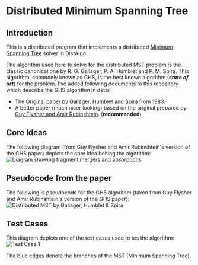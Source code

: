 Distributed Minimum Spanning Tree
=================================

Introduction
------------
This is a distributed program that implements a distributed [Minimum Spanning Tree](https://en.wikipedia.org/wiki/Minimum_spanning_tree) solver in DistAlgo.

The algorithm used here to solve for the distributed MST problem is the classic canonical one by R. G. Gallager, P. A. Humblet and P. M. Spira. This algorithm, commonly known as GHS, is the best known algorithm (***state of art***) for the problem. I've added following documents to this repository which describe the GHS algorithm in detail:
* The [Original paper by Gallager, Humblet and Spira](https://raw.github.com/arjungmenon/DistAlgo/master/Minimum-Spanning-Tree/ghs.pdf) from 1983.
* A better paper (much nicer looking) based on the original prepared by [Guy Flysher and Amir Rubinshtein](https://raw.github.com/arjungmenon/DistAlgo/master/Minimum-Spanning-Tree/MST.pdf). (**recommended**)

Core Ideas
----------
The following diagram (from Guy Flysher and Amir Rubinshtein's version of the GHS paper) depicts the core idea behing the algorithm:
![Diagram showing fragment mergers and absorptions](https://raw.github.com/arjungmenon/DistAlgo/master/Minimum-Spanning-Tree/img/MST-figure.png)

Pseudocode from the paper
-------------------------
The following is pseudocode for the GHS algorithm (taken from Guy Flysher and Amir Rubinshtein's version of the GHS paper):
![Distributed MST by Gallager, Humblet & Spira](https://raw.github.com/arjungmenon/DistAlgo/master/Minimum-Spanning-Tree/img/MST_algorithm.png)

Test Cases
----------
This diagram depicts one of the test cases used to tes the algorithm:
![Test Case 1](https://raw.github.com/arjungmenon/DistAlgo/master/Minimum-Spanning-Tree/img/test_case_1.png)

The blue edges denote the branches of the MST (Minimum Spanning Tree).
